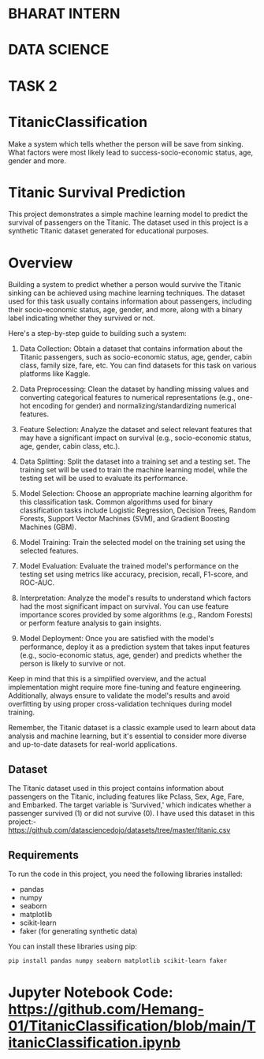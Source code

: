 # BHARAT INTERN 
# DATA SCIENCE 
# TASK 2
# TitanicClassification
Make a system which tells whether the person will be save from sinking. What factors were most likely lead to success-socio-economic status, age, gender and more.
# Titanic Survival Prediction

This project demonstrates a simple machine learning model to predict the survival of passengers on the Titanic. The dataset used in this project is a synthetic Titanic dataset generated for educational purposes.

# Overview
Building a system to predict whether a person would survive the Titanic sinking can be achieved using machine learning techniques. The dataset used for this task usually contains information about passengers, including their socio-economic status, age, gender, and more, along with a binary label indicating whether they survived or not.

Here's a step-by-step guide to building such a system:

1. Data Collection: Obtain a dataset that contains information about the Titanic passengers, such as socio-economic status, age, gender, cabin class, family size, fare, etc. You can find datasets for this task on various platforms like Kaggle.

2. Data Preprocessing: Clean the dataset by handling missing values and converting categorical features to numerical representations (e.g., one-hot encoding for gender) and normalizing/standardizing numerical features.

3. Feature Selection: Analyze the dataset and select relevant features that may have a significant impact on survival (e.g., socio-economic status, age, gender, cabin class, etc.).

4. Data Splitting: Split the dataset into a training set and a testing set. The training set will be used to train the machine learning model, while the testing set will be used to evaluate its performance.

5. Model Selection: Choose an appropriate machine learning algorithm for this classification task. Common algorithms used for binary classification tasks include Logistic Regression, Decision Trees, Random Forests, Support Vector Machines (SVM), and Gradient Boosting Machines (GBM).

6. Model Training: Train the selected model on the training set using the selected features.

7. Model Evaluation: Evaluate the trained model's performance on the testing set using metrics like accuracy, precision, recall, F1-score, and ROC-AUC.

8. Interpretation: Analyze the model's results to understand which factors had the most significant impact on survival. You can use feature importance scores provided by some algorithms (e.g., Random Forests) or perform feature analysis to gain insights.

9. Model Deployment: Once you are satisfied with the model's performance, deploy it as a prediction system that takes input features (e.g., socio-economic status, age, gender) and predicts whether the person is likely to survive or not.

Keep in mind that this is a simplified overview, and the actual implementation might require more fine-tuning and feature engineering. Additionally, always ensure to validate the model's results and avoid overfitting by using proper cross-validation techniques during model training.

Remember, the Titanic dataset is a classic example used to learn about data analysis and machine learning, but it's essential to consider more diverse and up-to-date datasets for real-world applications.

## Dataset

The Titanic dataset used in this project contains information about passengers on the Titanic, including features like Pclass, Sex, Age, Fare, and Embarked. The target variable is 'Survived,' which indicates whether a passenger survived (1) or did not survive (0). I have used this dataset in this project:- https://github.com/datasciencedojo/datasets/tree/master/titanic.csv

## Requirements

To run the code in this project, you need the following libraries installed:

- pandas
- numpy
- seaborn
- matplotlib
- scikit-learn
- faker (for generating synthetic data)

You can install these libraries using pip:

```bash
pip install pandas numpy seaborn matplotlib scikit-learn faker
```
# Jupyter Notebook Code: https://github.com/Hemang-01/TitanicClassification/blob/main/TitanicClassification.ipynb
